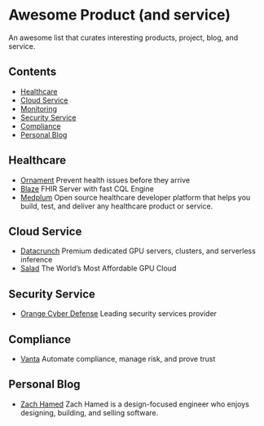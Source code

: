 # Awesome Product (and service)
An awesome list that curates interesting products, project, blog, and service.

## Contents
- [Healthcare](#healthcare)
- [Cloud Service](#cloud-service)
- [Monitoring](#monitoring)
- [Security Service](#security-service)
- [Compliance](#compliance)
- [Personal Blog](#personal-blog)

## Healthcare
- [Ornament](https://ornament.health/) Prevent health issues before they arrive
- [Blaze](https://samply.github.io/blaze/) FHIR Server with fast CQL Engine
- [Medplum](https://www.medplum.com/) Open source healthcare developer platform that helps you build, test, and deliver any healthcare product or service.

## Cloud Service
- [Datacrunch](https://datacrunch.io/) Premium dedicated GPU servers, clusters, and serverless inference
- [Salad](https://salad.com/) The World’s Most Affordable GPU Cloud

## Security Service
- [Orange Cyber Defense](https://www.orangecyberdefense.com/) Leading security services provider

## Compliance
- [Vanta](https://www.vanta.com/) Automate compliance, manage risk, and prove trust

## Personal Blog
- [Zach Hamed](https://zmh.org/) Zach Hamed is a design-focused engineer who enjoys designing, building, and selling software.

